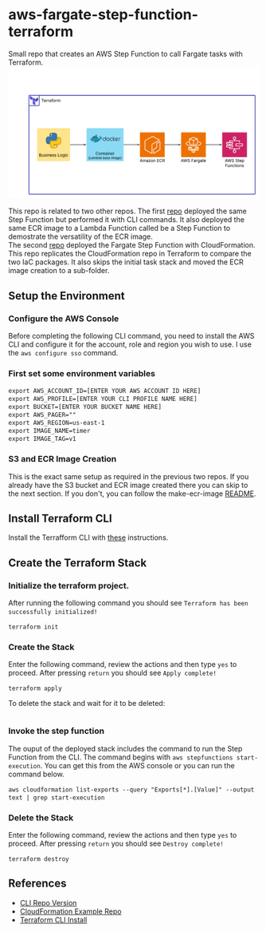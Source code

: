# aws-fargate-step-function-terraform
Small repo that creates an AWS Step Function to call Fargate tasks with Terraform.
![image](Fargate-Step-Function-TF.png)

This repo is related to two other repos. The first [repo](https://github.com/daniel-fudge/aws-fargate-step-function-demo) 
deployed the same Step Function but performed it with CLI commands. It also deployed the 
same ECR image to a Lambda Function called be a Step Function to demostrate the 
versatility of the ECR image.   
The second [repo](https://github.com/daniel-fudge/aws-fargate-step-function-cloud-formation) 
deployed the Fargate Step Function with CloudFormation.    
This repo replicates the CloudFormation repo in Terraform to compare the two IaC packages. 
It also skips the initial task stack and moved the ECR image creation to a sub-folder. 

## Setup the Environment
### Configure the AWS Console
Before completing the following CLI command, you need to install the AWS CLI and configure 
it for the account, role and region you wish to use. I use the `aws configure sso` command.

### First set some environment variables
```shell
export AWS_ACCOUNT_ID=[ENTER YOUR AWS ACCOUNT ID HERE]
export AWS_PROFILE=[ENTER YOUR CLI PROFILE NAME HERE]
export BUCKET=[ENTER YOUR BUCKET NAME HERE]
export AWS_PAGER=""
export AWS_REGION=us-east-1
export IMAGE_NAME=timer
export IMAGE_TAG=v1
```

### S3 and ECR Image Creation
This is the exact same setup as required in the previous two repos. If you already have 
the S3 bucket and ECR image created there you can skip to the next section. If you don't, 
you can follow the make-ecr-image [README](make-ecr-image/README.md). 

## Install Terraform CLI
Install the Terrafform CLI with [these](https://developer.hashicorp.com/terraform/tutorials/aws-get-started/install-cli) 
instructions.

## Create the Terraform Stack
### Initialize the terraform project. 
After running the following command you should see `Terraform has been successfully initialized!`
```shell
terraform init
```

### Create the Stack 
Enter the following command, review the actions and then type `yes` to proceed. After 
pressing `return` you should see `Apply complete!`
```shell
terraform apply
```
To delete the stack and wait for it to be deleted:
```shell

```

### Invoke the step function
The ouput of the deployed stack includes the command to run the Step Function from the 
CLI. The command begins with `aws stepfunctions start-execution`. You can get this from 
the AWS console or you can run the command below.

```shell
aws cloudformation list-exports --query "Exports[*].[Value]" --output text | grep start-execution
```

### Delete the Stack
Enter the following command, review the actions and then type `yes` to proceed. After 
pressing `return` you should see `Destroy complete!`
```shell
terraform destroy
```

## References
 - [CLI Repo Version](https://github.com/daniel-fudge/aws-fargate-step-function-demo)    
 - [CloudFormation Example Repo](https://github.com/nathanpeck/aws-cloudformation-fargate)    
 - [Terraform CLI Install](https://developer.hashicorp.com/terraform/tutorials/aws-get-started/install-cli)    
